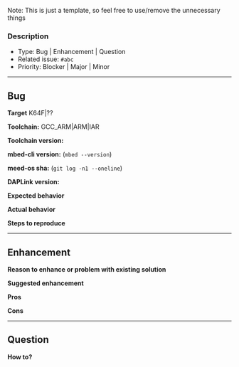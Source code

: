 Note: This is just a template, so feel free to use/remove the unnecessary things

### Description
- Type: Bug | Enhancement | Question
- Related issue: `#abc`
- Priority: Blocker | Major | Minor

---------------------------------------------------------------
## Bug

**Target**
K64F|??

**Toolchain:**
GCC_ARM|ARM|IAR

**Toolchain version:**

**mbed-cli version:** 
(`mbed --version`)

**meed-os sha:**
(`git log -n1 --oneline`)

**DAPLink version:**

**Expected behavior**

**Actual behavior**

**Steps to reproduce**

----------------------------------------------------------------
## Enhancement

**Reason to enhance or problem with existing solution**

**Suggested enhancement**

**Pros**

**Cons**

-----------------------------------------------------------------

## Question

**How to?**
